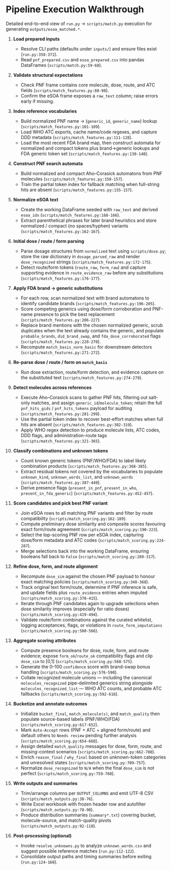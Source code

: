 # Pipeline Execution Walkthrough

Detailed end-to-end view of `run.py` → `scripts/match.py` execution for generating `outputs/esoa_matched.*`.

1. **Load prepared inputs**
   - Resolve CLI paths (defaults under `inputs/`) and ensure files exist (`run.py:358-371`).
   - Read `pnf_prepared.csv` and `esoa_prepared.csv` into pandas DataFrames (`scripts/match.py:59-60`).

2. **Validate structural expectations**
   - Check PNF frame contains core molecule, dose, route, and ATC fields (`scripts/match_features.py:88-98`).
   - Confirm the eSOA frame exposes a `raw_text` column; raise errors early if missing.

3. **Index reference vocabularies**
   - Build normalized PNF name → (`generic_id`, `generic_name`) lookup (`scripts/match_features.py:101-109`).
   - Load WHO ATC exports, cache name/code regexes, and capture DDD metadata (`scripts/match_features.py:111-128`).
   - Load the most recent FDA brand map, then construct automata for normalized and compact tokens plus brand→generic lookups and FDA generic token set (`scripts/match_features.py:130-148`).

4. **Construct PNF search automata**
   - Build normalized and compact Aho–Corasick automatons from PNF molecules (`scripts/match_features.py:150-157`).
   - Train the partial token index for fallback matching when full-string hits are absent (`scripts/match_features.py:155-157`).

5. **Normalize eSOA text**
   - Create the working DataFrame seeded with `raw_text` and derived `esoa_idx` (`scripts/match_features.py:160-166`).
   - Extract parenthetical phrases for later brand heuristics and store normalized / compact (no spaces/hyphen) variants (`scripts/match_features.py:162-167`).

6. **Initial dose / route / form parsing**
   - Parse dosage structures from `normalized` text using `scripts/dose.py`; store the raw dictionary in `dosage_parsed_raw` and render `dose_recognized` strings (`scripts/match_features.py:172-175`).
   - Detect route/form tokens (`route_raw`, `form_raw`) and capture supporting evidence in `route_evidence_raw` before any substitutions (`scripts/match_features.py:176-177`).

7. **Apply FDA brand → generic substitutions**
   - For each row, scan normalized text with brand automatons to identify candidate brands (`scripts/match_features.py:196-205`).
   - Score competing generics using dose/form corroboration and PNF-name presence to pick the best replacement (`scripts/match_features.py:206-227`).
   - Replace brand mentions with the chosen normalized generic, scrub duplicates when the text already contains the generic, and populate `probable_brands`, `did_brand_swap`, and `fda_dose_corroborated` flags (`scripts/match_features.py:228-270`).
   - Recompute `match_basis_norm_basic` for downstream detectors (`scripts/match_features.py:271-272`).

8. **Re-parse dose / route / form on `match_basis`**
   - Run dose extraction, route/form detection, and evidence capture on the substituted text (`scripts/match_features.py:274-279`).

9. **Detect molecules across references**
   - Execute Aho–Corasick scans to gather PNF hits, filtering out salt-only matches, and assign `generic_id`/`molecule_token`; retain the full `pnf_hits_gids` / `pnf_hits_tokens` payload for auditing (`scripts/match_features.py:281-299`).
   - Use the partial token index to recover best-effort matches when full hits are absent (`scripts/match_features.py:302-319`).
   - Apply WHO regex detection to produce molecule lists, ATC codes, DDD flags, and administration-route tags (`scripts/match_features.py:321-365`).

10. **Classify combinations and unknown tokens**
    - Count known generic tokens (PNF/WHO/FDA) to label likely combination products (`scripts/match_features.py:368-385`).
    - Extract residual tokens not covered by the vocabularies to populate `unknown_kind`, `unknown_words_list`, and `unknown_words` (`scripts/match_features.py:387-449`).
    - Derive presence flags (`present_in_pnf`, `present_in_who`, `present_in_fda_generic`) (`scripts/match_features.py:452-457`).

11. **Score candidates and pick best PNF variant**
    - Join eSOA rows to all matching PNF variants and filter by route compatibility (`scripts/match_scoring.py:162-189`).
    - Compute preliminary dose similarity and composite scores favouring exact form/route agreement (`scripts/match_scoring.py:190-223`).
    - Select the top-scoring PNF row per eSOA index, capturing dose/form metadata and ATC codes (`scripts/match_scoring.py:224-287`).
    - Merge selections back into the working DataFrame, ensuring booleans fall back to `False` (`scripts/match_scoring.py:289-317`).

12. **Refine dose, form, and route alignment**
    - Recompute `dose_sim` against the chosen PNF payload to honour exact matching policies (`scripts/match_scoring.py:348-368`).
    - Track original text form/route, determine if PNF inference is safe, and update fields plus `route_evidence` entries when imputed (`scripts/match_scoring.py:370-415`).
    - Iterate through PNF candidates again to upgrade selections when dose similarity improves (especially for ratio doses) (`scripts/match_scoring.py:419-494`).
    - Validate route/form combinations against the curated whitelist, logging acceptances, flags, or violations in `route_form_imputations` (`scripts/match_scoring.py:500-566`).

13. **Aggregate scoring attributes**
    - Compute presence booleans for dose, route, form, and route evidence; expose `form_ok`/`route_ok` compatibility flags and clip `dose_sim` to [0,1] (`scripts/match_scoring.py:568-575`).
    - Generate the 0–100 `confidence` score with brand-swap bonus handling (`scripts/match_scoring.py:576-590`).
    - Collate recognized molecule unions — including the canonical `molecules_recognized` pipe-delimited generics string alongside `molecules_recognized_list` — WHO ATC counts, and probable ATC fallbacks (`scripts/match_scoring.py:592-616`).

14. **Bucketize and annotate outcomes**
    - Initialize `bucket_final`, `match_molecule(s)`, and `match_quality` then populate source-based labels (PNF/WHO/FDA) (`scripts/match_scoring.py:617-652`).
    - Mark `Auto-Accept` rows (PNF + ATC + aligned form/route) and default others to `Needs review` pending further analysis (`scripts/match_scoring.py:654-660`).
    - Assign detailed `match_quality` messages for dose, form, route, and missing-context scenarios (`scripts/match_scoring.py:662-708`).
    - Enrich `reason_final` / `why_final` based on unknown-token categories and unresolved states (`scripts/match_scoring.py:709-757`).
    - Normalize `dose_recognized` to `N/A` when the final `dose_sim` is not perfect (`scripts/match_scoring.py:759-760`).

15. **Write outputs and summaries**
    - Trim/arrange columns per `OUTPUT_COLUMNS` and emit UTF-8 CSV (`scripts/match_outputs.py:38-76`).
    - Write Excel workbook with frozen header row and autofilter (`scripts/match_outputs.py:78-90`).
    - Produce distribution summaries (`summary*.txt`) covering bucket, molecule-source, and match-quality pivots (`scripts/match_outputs.py:92-118`).

16. **Post-processing (optional)**
    - Invoke `resolve_unknowns.py` to analyze `unknown_words.csv` and suggest possible reference matches (`run.py:112-122`).
    - Consolidate output paths and timing summaries before exiting (`run.py:124-160`).

